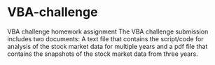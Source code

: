 # VBA-challenge
VBA challenge homework assignment 
The VBA challenge submission includes two documents: A text file that contains the script/code for analysis of the stock market data for multiple years and a pdf file that contains the snapshots of the stock market data from three years.
